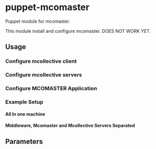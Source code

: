 puppet-mcomaster
================

Puppet module for mcomaster. 

This module install and configure mcomaster. 
DOES NOT WORK YET.

## Usage 

### Configure mcollective client

### Configure mcollective servers

### Configure MCOMASTER Application

### Example Setup 

#### All In one machine 

#### Middleware, Mcomaster and Mcollective Servers Separated


## Parameters


## 
